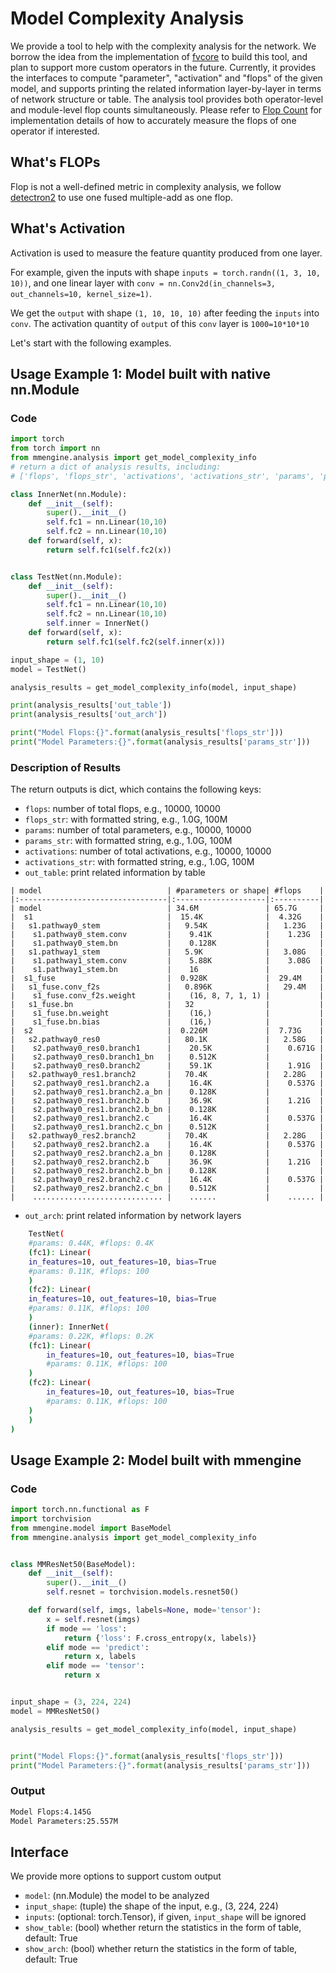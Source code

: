 # Model Complexity Analysis

We provide a tool to help with the complexity analysis for the network. We borrow the idea from the implementation of [fvcore](https://github.com/facebookresearch/fvcore) to build this tool, and plan to support more custom operators in the future. Currently, it provides the interfaces to compute "parameter", "activation" and "flops" of the given model, and supports printing the related information layer-by-layer in terms of network structure or table. The analysis tool provides both operator-level and module-level flop counts simultaneously. Please refer to [Flop Count](https://github.com/facebookresearch/fvcore/blob/main/docs/flop_count.md) for implementation details of how to accurately measure the flops of one operator if interested.

## What's FLOPs

Flop is not a well-defined metric in complexity analysis, we follow [detectron2](https://detectron2.readthedocs.io/en/latest/modules/fvcore.html#fvcore.nn.FlopCountAnalysis) to use one fused multiple-add as one flop.

## What's Activation

Activation is used to measure the feature quantity produced from one layer.

For example, given the inputs with shape `inputs = torch.randn((1, 3, 10, 10))`, and one linear layer with `conv = nn.Conv2d(in_channels=3, out_channels=10, kernel_size=1)`.

We get the `output` with shape `(1, 10, 10, 10)` after feeding the `inputs` into `conv`. The activation quantity of `output` of this `conv` layer is `1000=10*10*10`

Let's start with the following examples.

## Usage Example 1: Model built with native nn.Module

### Code

```python
import torch
from torch import nn
from mmengine.analysis import get_model_complexity_info
# return a dict of analysis results, including:
# ['flops', 'flops_str', 'activations', 'activations_str', 'params', 'params_str', 'out_table', 'out_arch']

class InnerNet(nn.Module):
    def __init__(self):
        super().__init__()
        self.fc1 = nn.Linear(10,10)
        self.fc2 = nn.Linear(10,10)
    def forward(self, x):
        return self.fc1(self.fc2(x))


class TestNet(nn.Module):
    def __init__(self):
        super().__init__()
        self.fc1 = nn.Linear(10,10)
        self.fc2 = nn.Linear(10,10)
        self.inner = InnerNet()
    def forward(self, x):
        return self.fc1(self.fc2(self.inner(x)))

input_shape = (1, 10)
model = TestNet()

analysis_results = get_model_complexity_info(model, input_shape)

print(analysis_results['out_table'])
print(analysis_results['out_arch'])

print("Model Flops:{}".format(analysis_results['flops_str']))
print("Model Parameters:{}".format(analysis_results['params_str']))
```

### Description of Results

The return outputs is dict, which contains the following keys:

- `flops`: number of total flops, e.g., 10000, 10000
- `flops_str`: with formatted string, e.g., 1.0G, 100M
- `params`: number of total parameters, e.g., 10000, 10000
- `params_str`: with formatted string, e.g., 1.0G, 100M
- `activations`: number of total activations, e.g., 10000, 10000
- `activations_str`: with formatted string, e.g., 1.0G, 100M
- `out_table`: print related information by table

```
| model                            | #parameters or shape| #flops    |
|:---------------------------------|:--------------------|:----------|
| model                            | 34.6M               | 65.7G     |
|  s1                              |  15.4K              |  4.32G    |
|   s1.pathway0_stem               |   9.54K             |   1.23G   |
|    s1.pathway0_stem.conv         |    9.41K            |    1.23G  |
|    s1.pathway0_stem.bn           |    0.128K           |           |
|   s1.pathway1_stem               |   5.9K              |   3.08G   |
|    s1.pathway1_stem.conv         |    5.88K            |    3.08G  |
|    s1.pathway1_stem.bn           |    16               |           |
|  s1_fuse                         |  0.928K             |  29.4M    |
|   s1_fuse.conv_f2s               |   0.896K            |   29.4M   |
|    s1_fuse.conv_f2s.weight       |    (16, 8, 7, 1, 1) |           |
|   s1_fuse.bn                     |   32                |           |
|    s1_fuse.bn.weight             |    (16,)            |           |
|    s1_fuse.bn.bias               |    (16,)            |           |
|  s2                              |  0.226M             |  7.73G    |
|   s2.pathway0_res0               |   80.1K             |   2.58G   |
|    s2.pathway0_res0.branch1      |    20.5K            |    0.671G |
|    s2.pathway0_res0.branch1_bn   |    0.512K           |           |
|    s2.pathway0_res0.branch2      |    59.1K            |    1.91G  |
|   s2.pathway0_res1.branch2       |   70.4K             |   2.28G   |
|    s2.pathway0_res1.branch2.a    |    16.4K            |    0.537G |
|    s2.pathway0_res1.branch2.a_bn |    0.128K           |           |
|    s2.pathway0_res1.branch2.b    |    36.9K            |    1.21G  |
|    s2.pathway0_res1.branch2.b_bn |    0.128K           |           |
|    s2.pathway0_res1.branch2.c    |    16.4K            |    0.537G |
|    s2.pathway0_res1.branch2.c_bn |    0.512K           |           |
|   s2.pathway0_res2.branch2       |   70.4K             |   2.28G   |
|    s2.pathway0_res2.branch2.a    |    16.4K            |    0.537G |
|    s2.pathway0_res2.branch2.a_bn |    0.128K           |           |
|    s2.pathway0_res2.branch2.b    |    36.9K            |    1.21G  |
|    s2.pathway0_res2.branch2.b_bn |    0.128K           |           |
|    s2.pathway0_res2.branch2.c    |    16.4K            |    0.537G |
|    s2.pathway0_res2.branch2.c_bn |    0.512K           |           |
|    ............................. |    ......           |    ...... |
```

- `out_arch`:  print related information by network layers

```bash
    TestNet(
    #params: 0.44K, #flops: 0.4K
    (fc1): Linear(
    in_features=10, out_features=10, bias=True
    #params: 0.11K, #flops: 100
    )
    (fc2): Linear(
    in_features=10, out_features=10, bias=True
    #params: 0.11K, #flops: 100
    )
    (inner): InnerNet(
    #params: 0.22K, #flops: 0.2K
    (fc1): Linear(
        in_features=10, out_features=10, bias=True
        #params: 0.11K, #flops: 100
    )
    (fc2): Linear(
        in_features=10, out_features=10, bias=True
        #params: 0.11K, #flops: 100
    )
    )
)
```

## Usage Example 2: Model built with mmengine

### Code

```python
import torch.nn.functional as F
import torchvision
from mmengine.model import BaseModel
from mmengine.analysis import get_model_complexity_info


class MMResNet50(BaseModel):
    def __init__(self):
        super().__init__()
        self.resnet = torchvision.models.resnet50()

    def forward(self, imgs, labels=None, mode='tensor'):
        x = self.resnet(imgs)
        if mode == 'loss':
            return {'loss': F.cross_entropy(x, labels)}
        elif mode == 'predict':
            return x, labels
        elif mode == 'tensor':
            return x


input_shape = (3, 224, 224)
model = MMResNet50()

analysis_results = get_model_complexity_info(model, input_shape)


print("Model Flops:{}".format(analysis_results['flops_str']))
print("Model Parameters:{}".format(analysis_results['params_str']))
```

### Output

```bash
Model Flops:4.145G
Model Parameters:25.557M
```

## Interface

We provide more options to support custom output

- `model`: (nn.Module) the model to be analyzed
- `input_shape`: (tuple) the shape of the input, e.g., (3, 224, 224)
- `inputs`: (optional: torch.Tensor), if given, `input_shape` will be ignored
- `show_table`: (bool) whether return the statistics in the form of table, default: True
- `show_arch`: (bool) whether return the statistics in the form of table,  default: True
